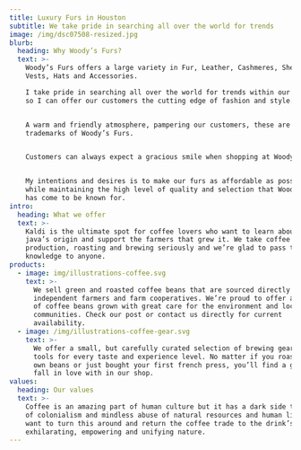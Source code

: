 ```yaml
---
title: Luxury Furs in Houston
subtitle: We take pride in searching all over the world for trends
image: /img/dsc07508-resized.jpg
blurb:
  heading: Why Woody’s Furs?
  text: >-
    Woody’s Furs offers a large variety in Fur, Leather, Cashmeres, Shearling,
    Vests, Hats and Accessories.

    I take pride in searching all over the world for trends within our industry
    so I can offer our customers the cutting edge of fashion and style.


    A warm and friendly atmosphere, pampering our customers, these are all the
    trademarks of Woody’s Furs.


    Customers can always expect a gracious smile when shopping at Woody’s Furs.


    My intentions and desires is to make our furs as affordable as possible
    while maintaining the high level of quality and selection that Woody’s Furs
    has come to be known for.
intro:
  heading: What we offer
  text: >-
    Kaldi is the ultimate spot for coffee lovers who want to learn about their
    java’s origin and support the farmers that grew it. We take coffee
    production, roasting and brewing seriously and we’re glad to pass that
    knowledge to anyone.
products:
  - image: img/illustrations-coffee.svg
    text: >-
      We sell green and roasted coffee beans that are sourced directly from
      independent farmers and farm cooperatives. We’re proud to offer a variety
      of coffee beans grown with great care for the environment and local
      communities. Check our post or contact us directly for current
      availability.
  - image: /img/illustrations-coffee-gear.svg
    text: >-
      We offer a small, but carefully curated selection of brewing gear and
      tools for every taste and experience level. No matter if you roast your
      own beans or just bought your first french press, you’ll find a gadget to
      fall in love with in our shop.
values:
  heading: Our values
  text: >-
    Coffee is an amazing part of human culture but it has a dark side too – one
    of colonialism and mindless abuse of natural resources and human lives. We
    want to turn this around and return the coffee trade to the drink’s
    exhilarating, empowering and unifying nature.
---
```


